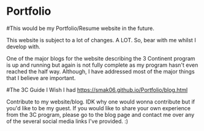 # Portfolio
#This would be my Portfolio/Resume website in the future.  

This website is subject to a lot of changes. A LOT. So, bear with me whilst I develop with. 

One of the major blogs for the website describing the 3 Continent program is up and running but again is not fully complete as my program hasn't even reached the half way. Although, I have addressed most of the major things that I believe are important. 

#The 3C Guide I Wish I had 
https://smak06.github.io/Portfolio/blog.html

Contribute to my website/blog. IDK why one would wonna contribute but if you'd like to be my guest. If you would like to share your own experience from the 3C program, please go to the blog page and contact me over any of the several social media links I've provided. :)
